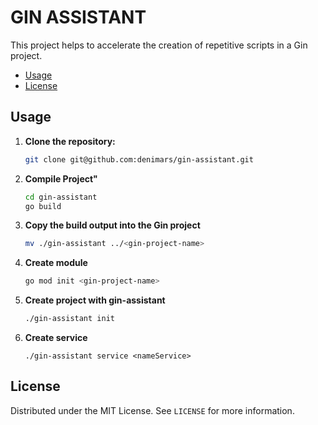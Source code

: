 # GIN ASSISTANT

This project helps to accelerate the creation of repetitive scripts in a Gin project.

- [Usage](#usage)
- [License](#license)

## Usage


1. **Clone the repository:**

    ```bash
    git clone git@github.com:denimars/gin-assistant.git
    ```

2. **Compile Project"**

    ```bash
    cd gin-assistant
    go build
    ```

3. **Copy the build output into the Gin project**

    ```bash
    mv ./gin-assistant ../<gin-project-name>
    ```

4. **Create module**

    ```bash
    go mod init <gin-project-name>
    ```
5. **Create project with gin-assistant**

    ```bash
    ./gin-assistant init
    ```
6. **Create service**

    ```
    ./gin-assistant service <nameService> 
    ```


## License

Distributed under the MIT License. See `LICENSE` for more information.

